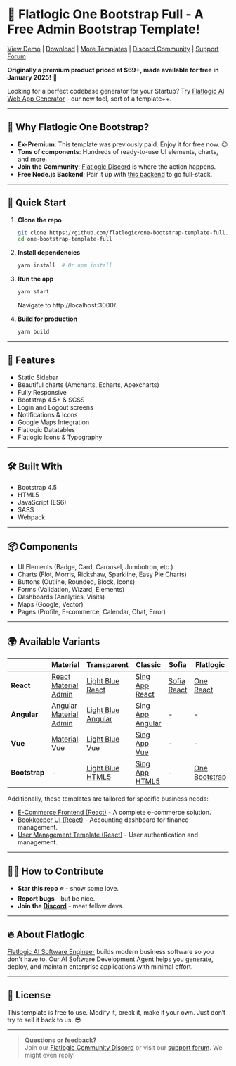 # 🤘 Flatlogic One Bootstrap Full - A Free Admin Bootstrap Template!

[View Demo](https://flatlogic.com/templates/one-bootstrap-template/demo) | [Download](https://github.com/flatlogic/one-bootstrap-template-full/archive/refs/heads/master.zip) | [More Templates](https://flatlogic.com/templates) | [Discord Community](https://discord.gg/flatlogic-community) | [Support Forum](https://flatlogic.com/forum)

**Originally a premium product priced at $69+, made available for free in January 2025!** 🎉 

Looking for a perfect codebase generator for your Startup? Try [Flatlogic AI Web App Generator](https://flatlogic.com/generator) - our new tool, sort of a template++.

---

## 🎯 Why Flatlogic One Bootstrap?
- **Ex-Premium**: This template was previously paid. Enjoy it for free now. 😉
- **Tons of components**: Hundreds of ready-to-use UI elements, charts, and more.
- **Join the Community**: [Flatlogic Discord](https://discord.gg/flatlogic-community) is where the action happens.
- **Free Node.js Backend**: Pair it up with [this backend](https://github.com/flatlogic/nodejs-backend) to go full-stack.

---

## 🚀 Quick Start

1. **Clone the repo**  
   ```bash
   git clone https://github.com/flatlogic/one-bootstrap-template-full.git
   cd one-bootstrap-template-full
   ```
2. **Install dependencies**  
   ```bash
   yarn install  # Or npm install
   ```
3. **Run the app**  
   ```bash
   yarn start
   ```
   Navigate to http://localhost:3000/.

4. **Build for production**  
   ```bash
   yarn build
   ```

---

## 🧩 Features

- Static Sidebar
- Beautiful charts (Amcharts, Echarts, Apexcharts)
- Fully Responsive
- Bootstrap 4.5+ & SCSS
- Login and Logout screens
- Notifications & Icons
- Google Maps Integration
- Flatlogic Datatables
- Flatlogic Icons & Typography

---

## 🛠 Built With
- Bootstrap 4.5
- HTML5
- JavaScript (ES6)
- SASS
- Webpack

---

## 📦 Components
- UI Elements (Badge, Card, Carousel, Jumbotron, etc.)
- Charts (Flot, Morris, Rickshaw, Sparkline, Easy Pie Charts)
- Buttons (Outline, Rounded, Block, Icons)
- Forms (Validation, Wizard, Elements)
- Dashboards (Analytics, Visits)
- Maps (Google, Vector)
- Pages (Profile, E-commerce, Calendar, Chat, Error)

---

## 🌍 Available Variants

|               | **Material**                                              | **Transparent**                                         | **Classic**                                          | **Sofia**                                          | **Flatlogic**                                      |
|---------------|-----------------------------------------------------------|---------------------------------------------------------|-------------------------------------------------------|-----------------------------------------------------|----------------------------------------------------|
| **React**     | [React Material Admin](https://github.com/flatlogic/react-material-admin-full) | [Light Blue React](https://github.com/flatlogic/light-blue-react) | [Sing App React](https://github.com/flatlogic/sing-app-react) | [Sofia React](https://github.com/flatlogic/sofia-react) | [One React](https://github.com/flatlogic/one-react) |
| **Angular**   | [Angular Material Admin](https://github.com/flatlogic/angular-material-admin-full) | [Light Blue Angular](https://github.com/flatlogic/light-blue-angular) | [Sing App Angular](https://github.com/flatlogic/sing-app-angular) | - | - |
| **Vue**       | [Material Vue](https://github.com/flatlogic/material-vue-full) | [Light Blue Vue](https://github.com/flatlogic/light-blue-vue) | [Sing App Vue](https://github.com/flatlogic/sing-app-vue) | - | - |
| **Bootstrap** | - | [Light Blue HTML5](https://github.com/flatlogic/light-blue-html5) | [Sing App HTML5](https://github.com/flatlogic/sing-app-html5) | - | [One Bootstrap](https://github.com/flatlogic/one-bootstrap-template-full) |

Additionally, these templates are tailored for specific business needs:

- [E-Commerce Frontend (React)](https://github.com/flatlogic/ecommerce-frontend) - A complete e-commerce solution.
- [Bookkeeper UI (React)](https://github.com/flatlogic/bookkeeper-ui) - Accounting dashboard for finance management.
- [User Management Template (React)](https://github.com/flatlogic/user-management-template) - User authentication and management.
  
---

## 👨‍💻 How to Contribute
- **Star this repo ⭐** - show some love.
- **Report bugs** - but be nice.
- **Join the [Discord](<insert-discord-invite-link>)** - meet fellow devs.

---

## 🔥 About Flatlogic
[Flatlogic AI Software Engineer](https://flatlogic.com/ai-software-development-agent) builds modern business software so you don't have to. Our AI Software Development Agent helps you generate, deploy, and maintain enterprise applications with minimal effort.

---

## 📜 License
This template is free to use. Modify it, break it, make it your own. Just don’t try to sell it back to us. 😎

---

> **Questions or feedback?**  
> Join our [Flatlogic Community Discord](https://discord.gg/flatlogic-community) or visit our [support forum](https://flatlogic.com/forum). We might even reply!

